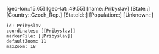 ﻿---
location: [49.55,15.65]
mapzoom: [7,12] 
mapmarker: city 
type: City
tags:
- geo/City


SpocWebEntityId: 33525
isDeleted: false
confidential: public

---
[geo-lon::15.65]
[geo-lat::49.55]
[name::Pribyslav]
[State::]
[Country::Czech_Rep.]
[StateId::]
[Population::]
[Unknown::]


```leaflet
id: Pribyslav
coordinates: [[Pribyslav]]
markerFile: [[Pribyslav]]
defaultZoom: 11 
maxZoom: 18
```
